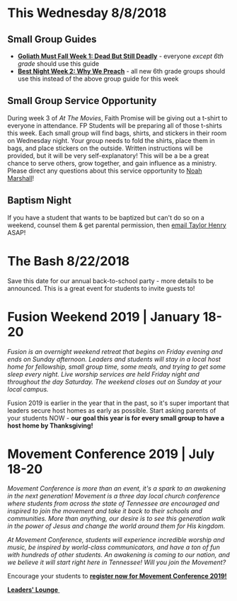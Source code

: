 # This Wednesday 8/8/2018  

## Small Group Guides  
- [**Goliath Must Fall Week 1: Dead But Still Deadly**](guide.pdf) - everyone *except 6th grade* should use this guide  
- [**Best Night Week 2: Why We Preach**](guide-6th.pdf) - all new 6th grade groups should use this instead of the above group guide for this week  

## Small Group Service Opportunity
During week 3 of *At The Movies*, Faith Promise will be giving out a t-shirt to everyone in attendance. FP Students will be preparing all of those t-shirts this week. Each small group will find bags, shirts, and stickers in their room on Wednesday night. Your group needs to fold the shirts, place them in bags, and place stickers on the outside. Written instructions will be provided, but it will be very self-explanatory! This will be a be a great chance to serve others, grow together, and gain influence as a ministry. Please direct any questions about this service opportunity to [Noah Marshall](mailto:NoahM@faithpromise.org)!  

## Baptism Night  
If you have a student that wants to be baptized but can't do so on a weekend, counsel them & get parental permission, then [email Taylor Henry](mailto:TaylorH@faithpromise.org) ASAP!  

# The Bash 8/22/2018  
Save this date for our annual back-to-school party - more details to be announced. This is a great event for students to invite guests to!

# Fusion Weekend 2019 | January 18-20  
*Fusion is an overnight weekend retreat that begins on Friday evening and ends on Sunday afternoon. Leaders and students will stay in a local host home for fellowship, small group time, some meals, and trying to get some sleep every night. Live worship services are held Friday night and throughout the day Saturday. The weekend closes out on Sunday at your local campus.*  

Fusion 2019 is earlier in the year that in the past, so it's super important that leaders secure host homes as early as possible. Start asking parents of your students NOW - **our goal this year is for every small group to have a host home by Thanksgiving!**  

# Movement Conference 2019 | July 18-20
*Movement Conference is more than an event, it's a spark to an awakening in the next generation! Movement is a three day local church conference where students from across the state of Tennessee are encouraged and inspired to join the movement and take it back to their schools and communities. More than anything, our desire is to see this generation walk in the power of Jesus and change the world around them for His kingdom.*  

*At Movement Conference, students will experience incredible worship and music, be inspired by world-class communicators, and have a ton of fun with hundreds of other students. An awakening is coming to our nation, and we believe it will start right here in Tennessee! Will you join the Movement?*  

Encourage your students to [**register now for Movement Conference 2019!**](https://movementconf.com/)

<!--End of Markdown Content-->
<script src="scripts.js"></script>

<!--Bottom Page Nav Buttons-->
<a class="btn btn-default btn-sm" href="/leaders" role="button"><b>Leaders' Lounge</b>&nbsp;<i class="fa fa-arrow-right"></i></a>
